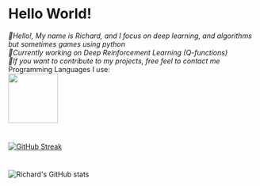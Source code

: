 # Hello World!

*👋Hello!, My name is Richard, and I focus on deep learning, and algorithms but sometimes games using python*
<br>
*📌Currently working on Deep Reinforcement Learning (Q-functions)*
<br>
*🔗If you want to contribute to my projects, free feel to contact me*
<br>
Programming Languages I use:
<br>
<img src="https://i.giphy.com/media/LMt9638dO8dftAjtco/200.webp" width="100">
<br>
#
[![GitHub Streak](https://streak-stats.demolab.com?user=Ye-Yint-Nyo-Hmine&theme=darcula&border_radius=30&mode=weekly&fire=02DDD7)](https://git.io/streak-stats)
#
![Richard's GitHub stats](https://github-readme-stats.vercel.app/api?username=Ye-Yint-Nyo-Hmine&show_icons=true&theme=tokyonight)
